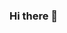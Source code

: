 ### Hi there 👋

<!--
**teddyrb/teddyrb** is a ✨ _special_ ✨ repository because its `README.md` (this file) appears on your GitHub profile.

Here are some ideas to get you started:

- 🔭 I’m currently working on my degree.
- 🌱 I’m currently learning R Studio
- 👯 I’m looking to collaborate on ...
- 🤔 I’m looking for help with finding jobs in regards to data analytics.
- 💬 Ask me about ...
- 📫 How to reach me: 
- 😄 Pronouns: ...
- ⚡ Fun fact: I'm learning python next semester
-->
